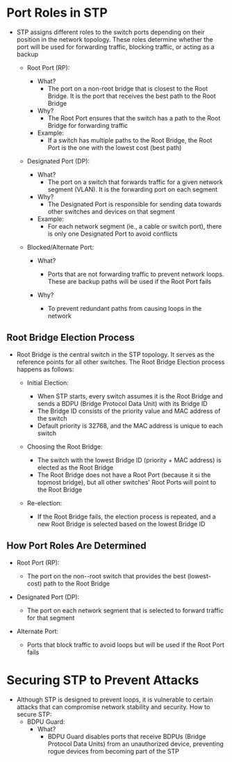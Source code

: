 # Port Roles in STP
- STP assigns different roles to the switch ports depending on their position in the network topology. These roles determine whether the port will be used for forwarding traffic, blocking traffic, or acting as a backup
	- Root Port (RP):
		- What?
			- The port on a non-root bridge that is closest to the Root Bridge. It is the port that receives the best path to the Root Bridge
		- Why?
			- The Root Port ensures that the switch has a path to the Root Bridge for forwarding traffic
		- Example:
			- If a switch has multiple paths to the Root Bridge, the Root Port is the one with the lowest cost (best path)
			
	- Designated Port (DP):
		- What?
			- The port on a switch that forwards traffic for a given network segment (VLAN). It is the forwarding port on each segment
		- Why?
			- The Designated Port is responsible for sending data towards other switches and devices on that segment
		- Example:
			- For each network segment (ie., a cable or switch port), there is only one Designated Port to avoid conflicts
			
	- Blocked/Alternate Port:
		- What?
			- Ports that are not forwarding traffic to prevent network loops. These are backup paths will be used if the Root Port fails
			
		- Why?
			- To prevent redundant paths from causing loops in the network

## Root Bridge Election Process
- Root Bridge is the central switch in the STP topology. It serves as the reference points for all other switches. The Root Bridge Election process happens as follows:
	- Initial Election:
		- When STP starts, every switch assumes it is the Root Bridge and sends a BDPU (Bridge Protocol Data Unit) with its Bridge ID
		- The Bridge ID consists of the priority value and MAC address of the switch
		- Default priority is 32768, and the MAC address is unique to each switch
		
	- Choosing the Root Bridge:
		- The switch with the lowest Bridge ID (priority + MAC address) is elected as the Root Bridge
		- The Root Bridge does not have a Root Port (because it si the topmost bridge), but all other switches' Root Ports will point to the Root Bridge
		
	- Re-election:
		- If the Root Bridge fails, the election process is repeated, and a new Root Bridge is selected based on the lowest Bridge ID

## How Port Roles Are Determined
- Root Port (RP):
	- The port on the non--root switch that provides the best (lowest-cost) path to the Root Bridge
	
- Designated Port (DP):
	- The port on each network segment that is selected to forward traffic for that segment
	
- Alternate Port:
	- Ports that block traffic to avoid loops but will be used if the Root Port fails

# Securing STP to Prevent Attacks
- Although STP is designed to prevent loops, it is vulnerable to certain attacks that can compromise network stability and security. How to secure STP:
	- BDPU Guard:
		- What?
			- BDPU Guard disables ports that receive BDPUs (Bridge Protocol Data Units) from an unauthorized device, preventing rogue devices from becoming part of the STP